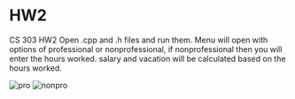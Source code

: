 # HW2
CS 303 HW2
Open .cpp and .h files and run them. Menu will open with options of professional or nonprofessional, if nonprofessional then you will enter the hours worked. salary and vacation will be calculated based on the hours worked.

![pro](https://user-images.githubusercontent.com/106986118/208591244-1c99090d-44f4-47ae-a60c-4fec5e8078cb.JPG)
![nonpro](https://user-images.githubusercontent.com/106986118/208591249-7ae170fb-666d-4342-a48b-be755c59f525.JPG)
